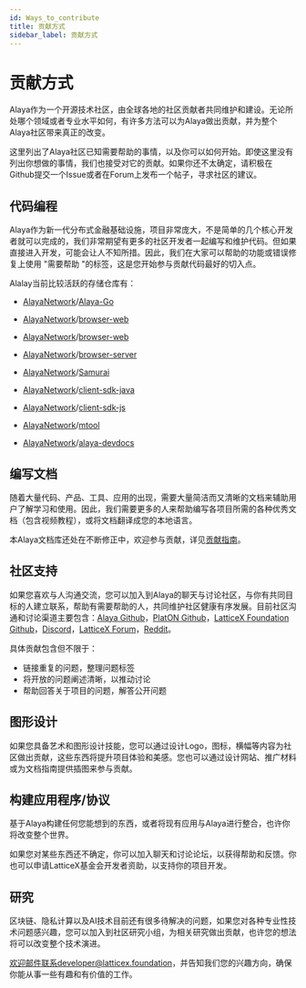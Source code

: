 ```yaml
---
id: Ways_to_contribute
title: 贡献方式
sidebar_label: 贡献方式
---
```




# 贡献方式

Alaya作为一个开源技术社区，由全球各地的社区贡献者共同维护和建设。无论所处哪个领域或者专业水平如何，有许多方法可以为Alaya做出贡献，并为整个Alaya社区带来真正的改变。

这里列出了Alaya社区已知需要帮助的事情，以及你可以如何开始。即使这里没有列出你想做的事情，我们也接受对它的贡献。如果你还不太确定，请积极在Github提交一个Issue或者在Forum上发布一个帖子，寻求社区的建议。

###  

## 代码编程
Alaya作为新一代分布式金融基础设施，项目非常庞大，不是简单的几个核心开发者就可以完成的，我们非常期望有更多的社区开发者一起编写和维护代码。但如果直接进入开发，可能会让人不知所措。因此，我们在大家可以帮助的功能或错误修复上使用 "需要帮助 "的标签，这是您开始参与贡献代码最好的切入点。

Alalay当前比较活跃的存储仓库有：

- [AlayaNetwork](https://github.com/AlayaNetwork)/[Alaya-Go](https://github.com/AlayaNetwork/Alaya-Go)
- [AlayaNetwork](https://github.com/AlayaNetwork)/[browser-web](https://github.com/AlayaNetwork/browser-web)
- [AlayaNetwork](https://github.com/AlayaNetwork)/[browser-web](https://github.com/AlayaNetwork/browser-web)
- [AlayaNetwork](https://github.com/AlayaNetwork)/[browser-server](https://github.com/AlayaNetwork/browser-server)
- [AlayaNetwork](https://github.com/AlayaNetwork)/[Samurai](https://github.com/AlayaNetwork/Samurai)
- [AlayaNetwork](https://github.com/AlayaNetwork)/[client-sdk-java](https://github.com/AlayaNetwork/client-sdk-java)
- [AlayaNetwork](https://github.com/AlayaNetwork)/[client-sdk-js](https://github.com/AlayaNetwork/client-sdk-js)
- [AlayaNetwork](https://github.com/AlayaNetwork)/[mtool](https://github.com/AlayaNetwork/mtool)

- [AlayaNetwork](https://github.com/AlayaNetwork)/[alaya-devdocs](https://github.com/AlayaNetwork/alaya-devdocs)



## 编写文档

随着大量代码、产品、工具、应用的出现，需要大量简洁而又清晰的文档来辅助用户了解学习和使用。因此，我们需要更多的人来帮助编写各项目所需的各种优秀文档（包含视频教程），或将文档翻译成您的本地语言。

本Alaya文档库还处在不断修正中，欢迎参与贡献，详见[贡献指南](/alaya-devdocs/zh-CN/Contribution_Guidelines)。




## 社区支持

如果您喜欢与人沟通交流，您可以加入到Alaya的聊天与讨论社区，与你有共同目标的人建立联系，帮助有需要帮助的人，共同维护社区健康有序发展。目前社区沟通和讨论渠道主要包含：[Alaya Github](https://github.com/AlayaNetwork)，[PlatON Github](https://github.com/PlatONnetwork)，[LatticeX Foundation Github](https://github.com/LatticeX-Foundation)，[Discord](https://discord.gg/jAjFzJ3Cff)，[LatticeX Forum](https://forum.latticex.foundation/)，[Reddit](https://www.reddit.com/user/PlatON_Network)。

具体贡献包含但不限于：

- 链接重复的问题，整理问题标签
- 将开放的问题阐述清晰，以推动讨论
- 帮助回答关于项目的问题，解答公开问题



## 图形设计

如果您具备艺术和图形设计技能，您可以通过设计Logo，图标，横幅等内容为社区做出贡献，这些东西将提升项目体验和美感。您也可以通过设计网站、推广材料或为文档指南提供插图来参与贡献。



## 构建应用程序/协议

基于Alaya构建任何您能想到的东西，或者将现有应用与Alaya进行整合，也许你将改变整个世界。

如果您对某些东西还不确定，你可以加入聊天和讨论论坛，以获得帮助和反馈。你也可以申请LatticeX基金会开发者资助，以支持你的项目开发。



## 研究
区块链、隐私计算以及AI技术目前还有很多待解决的问题，如果您对各种专业性技术问题感兴趣，您可以加入到社区研究小组，为相关研究做出贡献，也许您的想法将可以改变整个技术演进。

欢迎邮件联系developer@latticex.foundation，并告知我们您的兴趣方向，确保你能从事一些有趣和有价值的工作。



